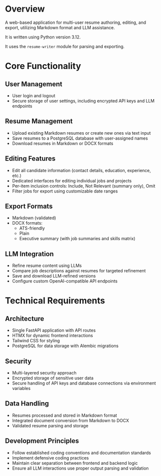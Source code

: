 # Overview

A web-based application for multi-user resume authoring, editing, and export, utilizing Markdown format and LLM assistance.

It is written using Python version 3.12.

It uses the `resume-writer` module for parsing and exporting.

# Core Functionality

## User Management

* User login and logout
* Secure storage of user settings, including encrypted API keys and LLM endpoints

## Resume Management

* Upload existing Markdown resumes or create new ones via text input
* Save resumes to a PostgreSQL database with user-assigned names
* Download resumes in Markdown or DOCX formats

## Editing Features

* Edit all candidate information (contact details, education, experience, etc.)
* Dedicated interfaces for editing individual jobs and projects
* Per-item inclusion controls: Include, Not Relevant (summary only), Omit
* Filter jobs for export using customizable date ranges

## Export Formats

* Markdown (validated)
* DOCX formats:
   * ATS-friendly
   * Plain
   * Executive summary (with job summaries and skills matrix)

## LLM Integration

* Refine resume content using LLMs
* Compare job descriptions against resumes for targeted refinement
* Save and download LLM-refined versions
* Configure custom OpenAI-compatible API endpoints

# Technical Requirements

## Architecture

* Single FastAPI application with API routes
* HTMX for dynamic frontend interactions
* Tailwind CSS for styling
* PostgreSQL for data storage with Alembic migrations

## Security

* Multi-layered security approach
* Encrypted storage of sensitive user data
* Secure handling of API keys and database connections via environment variables

## Data Handling

* Resumes processed and stored in Markdown format
* Integrated document conversion from Markdown to DOCX
* Validated resume parsing and storage

## Development Principles

* Follow established coding conventions and documentation standards
* Implement defensive coding practices
* Maintain clear separation between frontend and backend logic
* Ensure all LLM interactions use proper output parsing and validation
